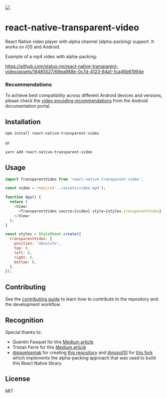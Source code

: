 ![](https://github.com/status-im/react-native-transparent-video/assets/18485527/92a5b88f-b152-404e-a4ff-5d7552842cd8)

# react-native-transparent-video

React Native video player with alpha channel (alpha-packing) support. It works on iOS and Android.

Example of a mp4 video with alpha-packing:

https://github.com/status-im/react-native-transparent-video/assets/18485527/69ea988e-0c7d-4123-84a1-1ca46b61994e

### Recommendations

To achieve best compatibility across different Android devices and versions, please check the [video encoding recommendations](https://developer.android.com/guide/topics/media/media-formats#video-encoding) from the Android documentation portal.

## Installation

```sh
npm install react-native-transparent-video
```

or

```sh
yarn add react-native-transparent-video
```

## Usage

```js
import TransparentVideo from 'react-native-transparent-video';

const video = require('../assets/video.mp4');

function App() {
  return (
    <View>
      <TransparentVideo source={video} style={styles.transparentVideo} />
    </View>
  );
}

const styles = StyleSheet.create({
  transparentVideo: {
    position: 'absolute',
    top: 0,
    left: 0,
    right: 0,
    bottom: 0,
  },
});
```

## Contributing

See the [contributing guide](CONTRIBUTING.md) to learn how to contribute to the repository and the development workflow.

## Recognition

Special thanks to:
- Quentin Fasquel for this [Medium article](https://medium.com/@quentinfasquel/ios-transparent-video-with-coreimage-52cfb2544d54)
- Tristan Ferré for this [Medium article](https://medium.com/go-electra/unlock-transparency-in-videos-on-android-5dc43776cc72)
- [@pavelsemak](https://www.github.com/pavelsemak) for creating [this repository](https://github.com/pavelsemak/alpha-movie) and [@nopol10](https://www.github.com/nopol10) for [this fork](https://github.com/nopol10/alpha-movie) which implements the alpha-packing approach that was used to build this React Native library 

## License

MIT
